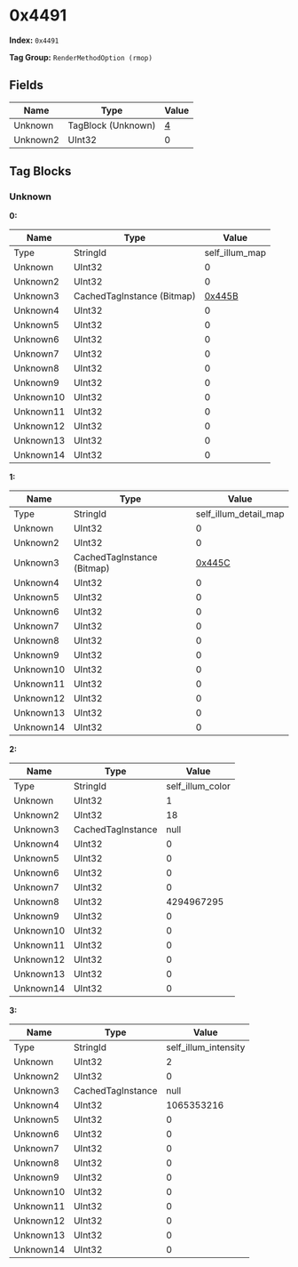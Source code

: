 # 0x4491

**Index:** ```0x4491```

**Tag Group:** ```RenderMethodOption (rmop)```

## Fields

Name	| Type	| Value
---	|---	|---	|
Unknown	|TagBlock (Unknown)	|[4](#unknown)
Unknown2	|UInt32	|0


## Tag Blocks

### Unknown

**0:**

Name	| Type	| Value
---	|---	|---	|
Type	|StringId	|self_illum_map
Unknown	|UInt32	|0
Unknown2	|UInt32	|0
Unknown3	|CachedTagInstance (Bitmap)	|[0x445B](../Bitmap/445B.md)
Unknown4	|UInt32	|0
Unknown5	|UInt32	|0
Unknown6	|UInt32	|0
Unknown7	|UInt32	|0
Unknown8	|UInt32	|0
Unknown9	|UInt32	|0
Unknown10	|UInt32	|0
Unknown11	|UInt32	|0
Unknown12	|UInt32	|0
Unknown13	|UInt32	|0
Unknown14	|UInt32	|0


**1:**

Name	| Type	| Value
---	|---	|---	|
Type	|StringId	|self_illum_detail_map
Unknown	|UInt32	|0
Unknown2	|UInt32	|0
Unknown3	|CachedTagInstance (Bitmap)	|[0x445C](../Bitmap/445C.md)
Unknown4	|UInt32	|0
Unknown5	|UInt32	|0
Unknown6	|UInt32	|0
Unknown7	|UInt32	|0
Unknown8	|UInt32	|0
Unknown9	|UInt32	|0
Unknown10	|UInt32	|0
Unknown11	|UInt32	|0
Unknown12	|UInt32	|0
Unknown13	|UInt32	|0
Unknown14	|UInt32	|0


**2:**

Name	| Type	| Value
---	|---	|---	|
Type	|StringId	|self_illum_color
Unknown	|UInt32	|1
Unknown2	|UInt32	|18
Unknown3	|CachedTagInstance	|null
Unknown4	|UInt32	|0
Unknown5	|UInt32	|0
Unknown6	|UInt32	|0
Unknown7	|UInt32	|0
Unknown8	|UInt32	|4294967295
Unknown9	|UInt32	|0
Unknown10	|UInt32	|0
Unknown11	|UInt32	|0
Unknown12	|UInt32	|0
Unknown13	|UInt32	|0
Unknown14	|UInt32	|0


**3:**

Name	| Type	| Value
---	|---	|---	|
Type	|StringId	|self_illum_intensity
Unknown	|UInt32	|2
Unknown2	|UInt32	|0
Unknown3	|CachedTagInstance	|null
Unknown4	|UInt32	|1065353216
Unknown5	|UInt32	|0
Unknown6	|UInt32	|0
Unknown7	|UInt32	|0
Unknown8	|UInt32	|0
Unknown9	|UInt32	|0
Unknown10	|UInt32	|0
Unknown11	|UInt32	|0
Unknown12	|UInt32	|0
Unknown13	|UInt32	|0
Unknown14	|UInt32	|0


